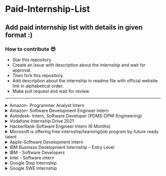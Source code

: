 # Paid-Internship-List

## Add paid internship list with details in given format :)

### How to contribute 😎 <br>

- Star this repository
- Create an issue with description about the internship and wait for approval.
- Then fork this repository.
- Add description about the internship in readme file with official website link in alphabetical order.
- Make pull request and wait for review.

<hr>

<details>
<summary> Amazon- Programmer Analyst Intern </summary>
<br>
About <br>
The Transportation Team is looking for a passionate software programmer analyst 
who will be responsible for working with business, operations to gather ship carrier requirements
 and collaborate with transportation technology teams to integrate new carriers and ship methods into the network.
  As part of the integration, you have to design, develop and maintain transportation documents like shipping labels, 
  carrier electronic manifest and invoices. You should also be working alongside development on Amazon Corporate and 
  Divisional Software projects, updating/enhancing our current software, automation of manual configuration processes 
  and documentation of our systems.<br>

Your solutions will impact our customers directly! This job requires you to constantly hit the ground 
running and your ability to learn quickly and work on disparate and overlapping tasks will define your success.
The ideal candidate must be detail oriented, have superior verbal and written communication skills, strong organizational skills, 
able to juggle multiple tasks at once, able to work independently and can maintain professionalism under pressure.
 You must be able to identify problems before they happen and implement solutions that detect and prevent outages. 
 You must be able to accurately prioritize projects, make sound judgments, work to improve the customer experience, 
 and get the right things done. <br>

#### BASIC QUALIFICATIONS <br>
- 0-3 years overall development/technical support experience.<br>
- Strong object oriented development knowledge in C++ and/or Java.<br>
- Knowledge of the UNIX/Linux operating system.<br>
- Proven ability to troubleshoot and identify the root cause of issues.<br>
- Demonstrates skill and passion for operational excellence.<br>
- Documentation skills<br>

#### PREFERRED QUALIFICATIONS <br>
- 0-3 years overall development/technical support experience.<br>
- Strong object oriented development knowledge in C++ and/or Java.<br>
- Knowledge of the UNIX/Linux operating system.<br>
- Knowledge on velocity language.<br>
- Proven ability to troubleshoot and identify the root cause of issues.<br>
- Demonstrates skill and passion for operational excellence.<br>
- Documentation skills<br>

Official Website- <br>
https://www.amazon.jobs/en-gb/jobs/1375720/programmer-analyst-intern<br>
<br>

</details>
<details>
<summary> Amazon- Software Development Engineer Intern </summary>
<br>
About <br>
At Amazon, we hire the best minds in technology to innovate and build on behalf of our customers. The intense focus we have on our customers is why we are one of the world’s most beloved brands – customer obsession is part of our company DNA. Our interns write real software and collaborate with a select group of experienced software development engineers (SDEs) who guide interns on projects that matter to our customers.<br>

As an intern, you will be matched to a manager and a mentor. You will have the opportunity to influence the evolution of Amazon technology and lead mission critical projects early in your career. Your design, code, and raw smarts will contribute to solving some of the most complex technical challenges in the areas of distributed systems, data mining, automation, optimization, scalability, and security – just to name a few.<br>

In addition to working on an impactful project, you will have the opportunity to engage with Amazonians for both personal and professional development, expand your network, and participate in activities with other interns throughout your internship. No matter the location of your internship, we give you the tools to own your project and learn in a real-world setting. Many of our technologies overlap, and you would be hard pressed to find a team that is not using Amazon Web Services (AWS), touching the catalogue, or iterating services to better personalize for customers.<br>

If this opportunity interests you, apply and come chart your own path at Amazon.<br>

By applying to this position your application will be considered for all locations we hire for in India. This includes but is not limited to Bengaluru, Chennai, Hyderabad, Delhi and Pune.<br>
Amazon internships are full-time (40 hours/week) for eight consecutive weeks (two months) with start dates between April and May 2021 or six months (as per university academic framework) with start dates between January and February 2021.
 <br>

#### KEY JOB RESPONSIBILITIES <br>
· Collaborate with experienced cross-disciplinary Amazonians to conceive, design, and bring innovative products and services to market.<br>
· Design and build innovative technologies in a large distributed computing environment, and help lead fundamental changes in the industry.<br>
· Create solutions to run predictions on distributed systems with exposure to innovative technologies at incredible scale and speed.<br>
· Build distributed storage, index, and query systems that are scalable, fault-tolerant, low cost, and easy to manage/use.<br>
· Ability to design and code the right solutions starting with broadly defined problems.<br>
· Work in an agile environment to deliver high-quality software.<br>
<br>

#### BASIC QUALIFICATIONS <br>
· Currently enrolled in a Bachelor’s or Master’s Degree in Computer Science, Computer Engineering, or related field at time of application. <br>
· Knowledge of the syntax of languages such as Java, C/C++ or Python.<br>
· Knowledge of Computer Science fundamentals such as object-oriented design, algorithm design, data structures, problem solving, and complexity analysis.<br>

#### PREFERRED QUALIFICATIONS <br>
· Previous technical internship(s), if applicable.<br>
· Experience with distributed, multi-tiered systems, algorithms, and relational databases.<br>
· Experience in optimization mathematics such as linear programming and nonlinear optimization.<br>
· Ability to effectively articulate technical challenges and solutions.<br>
· Adept at handling ambiguous or undefined problems as well as ability to think abstractly.<br>
Official Website- <br>
https://www.amazon.jobs/en/jobs/1227693/software-development-engineer-intern<br>
<br>

</details>

<details>
<summary>Autodesk- Intern, Software Developer (PDMS-DPM-Engineering)</summary>
<br>
About <br>

Fusion 360 is a Integrated CAD, CAM and CAE software that eliminates need for connected product development process, Unifying design, engineering and manufacturing into a single platform. Fusion Team is data backbone of Fusion 360 and is a Cloud Collaboration Tool that supports data workflows for Fusion 360. It eliminates the inefficiencies that disparate tools create when working with your internal and external teams. Fusion team enables you to manage access and share files securely with internal and external stakeholders. It supports viewing and rendering of design files as well. It helps you Remove the silos from your traditional design process and utilize a modern collaboration environment regardless of your role. Connect your teams and external stakeholders, communicate in real-time and centralize project activity.In this position, intern would be working on Fusion Team ecosystem that has myriad of microservices, monolith BE Rest Services, Web & Mobile interface, etc. We encourage applicants to bring their insight, imagination, and a healthy disregard for the impossible. Together, we can build for everyone.<br>
<br><br>

Responsibilities <br>

Research, conceive and develop software applications to extend and improve on Autodesk's product offering<br>
Collaborate on scalability issues involving access to data and information<br>
Utilize exposure to large-scale production software troubleshooting<br>
Help maintain mission critical services<br>

 
Minimum Qualifications<br>

Bachelor/Master of Engineering with major in: Computer Science/Mechanical/Civil/Electrical etc.<br>
Full-time, 6-month commitment from June to July 2022<br>

 
Preferred Qualifications<br>

Hands-on with Java and Node.js Stack<br>
Exposure to web designing using modern Front End Framework such as React, Angular, Vue, etc<br>
Exposure to DBMS such as mySQL, MongoDB, etc.<br>
  
Official Website- <br>
https://autodesk.wd1.myworkdayjobs.com/en-US/uni/job/Pune-IND/Intern--Software-Developer--PDMS-DPM-Engineering-_22WD57844<br>
<br>

</details>  

<details>
 <summary>
  Vodafone Internship Drive 2021</summary>
 <br>
 <h1>About</h1>
 Vodafone is hiring for the position of the intern, for more such off campus drives, internships, free udemy coupons be updated on our website. <br>
<h2>What helps you in getting selected?</h2>

*   **Resume:** A resume or CV is the first thing that will reach your recruiter/employer.
    *   Your resume should not exceed more than a page.
    *   Your resume should mention your skills and projects (most important)
    *   Never send resume in docx file. Always send your resume in pdf file format.
    *   Your resume should have a clear focus on the job position that you are looking forward to.
*   Prepare for your exams through test series and learning material. ([Edusera](https://edusera.org/) Recommended)
*   Improve your communication skills.
*   Maintain your Linkedin Profile (Highly recommended)
<br>
 
 **Eligibility**
===========

*   Data Modelling
*   Data Visualisation
*   Data Analytics and Insights
*   Data Management and Transformation
*   AI – Deep and Machine Learning
*   Leading Organisation Culture and
*   ChangeStrategic
*   Mindset
 
 #### BASIC QUALIFICATIONS <br>
* Currently enrolled in a Bachelor’s or Master’s Degree in Computer Science, Computer Engineering, or related field at time of application. <br>
* Knowledge of the syntax of languages such as Java, C/C++ or Python.<br>
* Knowledge of Computer Science fundamentals such as object-oriented design, algorithm design, data structures, problem solving, and complexity analysis.<br>
[official Vodafone site](https://careers.vodafone.com/job/Pune-Intern/722984701)
</details>

<details>
 <summary>
  HackerRank-Software Engineer Intern (6 Months)</summary>
 <br>
 <h1>About</h1>
 This is a 6 month full-time internship (Jan - June 2022).
Please apply only if you're available full-time for the entire duration. <br>
If you're happily obsessed with writing great code that will be used by other great engineers around the world, read on - this just may be the perfect role for you. HackerRank is looking for high potential Hacker Interns to join our team of world-class full-time Hackers as we build the most engaged community of Developers.<br>
The hypothesis: Every hacker has a category of challenges that they love, whether they are coding at their level or pushing their limits and learning something new.<br>

<h1>Life as an intern at HackerRank</h1>

 World class mentors, great culture and amazing people and opportunities to make a difference all in a real world scenario and right at the beginning of your career! If this sounds exciting, read on...<br>
*   Each one of you will be paired with a mentor, who will support you throughout your internship.<br>
*   You get to push your code to prod and contribute to meaningful & real-world projects right from your first month.<br>
*   Transparent communication is the key metrics binding all of us here. You’ll have access to all the information needed including the company’s progress every week directly from the Executive team. <br>
*   You’ll have direct access to all employees in the company and can always challenge the status quo enabling you to be more data driven. <br>
*   Whether you're graduating and seeking a full-time position after your internship, or hoping to return for another internship next year, you'll be considered for a returning offer during your internship.<br>
*   You get to design your own internship page with your batch. Glance through the previous years’ pages  2014, 2015, 2016, 2017, 2018 winter, 2018 summer, 2019 winter, 2019 summer, 2020 winter, Indy 2020 winter, 2021 winter and 2021 summer.<br>
*   What do the previous Interns have to say ? Take a sneak peek (Blog post by Urvashi, blog post by Atibhi, blog post by Miloni)
<br>
 
 **Steps to apply for Internship**

<h2>Solve 3 challenges</h2>
Visit https://www.hackerrank.com/contests/hackerrank-internship-challenges/challenges and solve all three challenges in that page. There is no time limit to solve these challenges. These challenges are not your standard DSA questions, but simple coding questions. All we want to check is whether you can translate from English to (C/C++/Python or Java....). This round is not intended to understand your dynamic programming or BFS/DFS skills. But we need to ensure you can code simple programming challenges before we consider you for the next round. Please make sure you mention your HackerRank profile (with which you solved the three questions) in your resume.<br>

<h2>Create a resume.</h2>
Go to hackerresume.com and create a resume there. ONLY the resumes created at HackerResume will be considered for the internship.
Why do we ask for resume in this format? Your resume is actually reviewed by Hari, the CTO of HackerRank. He accepts of having "well designed resume bias". Everyone (including Hari) likes a good resume. But in an ideal world, only your work/skill in the resume should matter. Design of the resume should not decide whether you are selected to the next round or not. To avoid this bias completely, we are trying to get all the resume in a single, simple & same format. 
Also, we've picked one of the best resume template out there to create a resume for you. We've also followed some of the best practices from the book https://thetechresume.com/ so that you don't have to do all the hard work. We hope even if things don't end well with HackerRank internship, this resume is helpful to you.<br>

<h2>Upload your resume</h2>
Come back to this page, scroll down and Apply to the job below only with your HackerResume.<br>
DON'T USE THE APPLY VIA LINKEDIN OPTION.<br>
If you have any questions about the above mentioned steps, write into internship-queries@hackerrank.com and someone from our team will answer it. 

[official HackerRank site](https://boards.greenhouse.io/hackerrank/jobs/3223315)
</details>

<details>
<summary> Microsoft is offering free internship/learning/job program by future ready talent </summary>
<br>
 <h1> About </h1> <br>
Future Ready Talent is a virtual internship platform with an opportunity to learn the in-demand azure cloud & security skills aligned to industry needs. The program aims at preparing learners work towards solving business challenges and creating innovative solutions using the power of Microsoft Azure & GitHub tools.<br>

 <h1> How does it work? </h1> <br>

Future Ready Talent is a virtual internship platform for students with an opportunity to learn the in-demand technology skills and work towards solving real world problem using the power of Microsoft Azure & GitHub tools. The students can earn internship credits on completion of the program with an entry to exclusive career fairs. <br>

The program is open to all students who will be joining the workforce in next 2 years along with students who graduated in 2021. <br>

<h1> Goal of the Program </h1> <br>

Future Ready Talent is a virtual internship platform with an opportunity to learn the in-demand azure cloud & security skills aligned to industry needs. The program aims at preparing learners work towards solving business challenges and creating innovative solutions using the power of Microsoft Azure & GitHub tools. <br>

Future Ready Talent is a virtual internship platform with an opportunity to learn the in-demand azure cloud & security skills aligned to industry needs. The program aims at preparing learners work towards solving business challenges and creating innovative solutions using the power of Microsoft Azure & GitHub tools. <br>

  **Eligibility**
===========
 The program is open to students who will graduate in 2022, 2023, and graduated in 2021. Students from all specializations are open to participate. <br>
 
Official Website- <br>
https://futurereadytalent.in/courses <br>
<br>

</details>

<details>
 <summary> Apple-Software Development Intern </summary>
 <br>
 <h1>About</h1>
 People at Apple don’t just build products — they craft the kind of experience that has revolutionised entire industries. The diverse collection of our people and their ideas encourage innovation in everything we do. Imagine what you could do here! Join Apple, and help us leave the world better than we found it. At Apple, new ideas have a way of becoming phenomenal products, services, and customer experiences very quickly. Every single day, people do amazing things at Apple. Apple is an Equal Employment Opportunity Employer that is committed to inclusion and diversity. We also take affirmative action to offer employment and advancement opportunities to all applicants including minorities women protected veterans and individuals with disabilities. <br>
<h2>Description</h2>
At Apple, we work every single day to craft products that enrich people’s lives. Our Advertising Platforms group makes it possible for people around the world to easily access informative and imaginative content on their devices while helping publishers and developers promote and monetize their work. Our technology and services power advertising in Apple News and Search Ads in App Store. Our platforms are highly-performant, deployed at scale, and setting new standards for enabling effective advertising while protecting user privacy. As part of our geographical expansion, we’re looking for strong Software Development Engineers to build highly scalable data platforms and services. The people here at Apple don’t just build products — they build the kind of wonder that’s revolutionized entire industries. It’s the diversity of those people and their ideas that inspires the innovation that runs through everything we do, from amazing technology to industry-leading environmental efforts. Join Apple, and help us leave the world better than we found it.
<br>
 
 #### BASIC QUALIFICATIONS <br>
We are looking to hire full time software engineering interns across different organisations within Apple to intern between January - July ’22.<br>
 
 #### ADDITIONAL REQUIREMENTS <br>
 
Apple has a long-standing commitment to India, with a focus on product development, iOS ecosystem expansion, manufacturing, and sales.<br>

Fostering India’s vibrant and entrepreneurial iOS development community, Apple’s App Accelerator in Bengaluru provides specialised support and training to local developers and we’ve helped numerous apps find local and international success. The App Accelerator has led to more than 873,000 jobs in India that can be attributed directly to the iOS App ecosystem.<br>

India is one of the few countries in the world where Apple manufactures iPhones. We are proud to locally manufacture iPhone 12, iPhone SE, iPhone 11 and iPhone XR, and have also previously manufactured iPhone 7, iPhone 6S, and the first generation of iPhone SE in country.<br>

A number of Apple’s suppliers with operations in India have steadily joined Apple’s Supplier Clean Energy Programme, recently including Yuto and CCL. We’re also working with Wistron on an educational health programme focused on women’s health and well-being as they have an outsized impact on their families and community.<br>

Our community initiatives also include providing iPads to Akanksha Foundation who educate children from low-income communities across Mumbai and Pune. We are also expanding our investments in education, by introducing the global Apple Teacher programme for 5,700 Apple Teacher members and 1,000 Apple Teachers so far who are integrating technology into their teaching and learning practice <br>

Official Website- <br>
https://jobs.apple.com/en-us/details/200300095/software-development-intern<br>
<br>
</details>




<details>
 <summary> IBM Business Development Internship – Entry Level</summary>
 <br>
 <h1>About</h1>
 At IBM, work is more than a job – it’s a calling: To build. To design. To code. To consult. To think along with clients and sell. To make markets. To invent. To collaborate. Not just to do something better, but to attempt things you’ve never thought possible. Are you ready to lead in this new era of technology and solve some of the world’s most challenging problems? If so, lets talk. <br>
<h2>Your Role and Responsibilities</h2>
Work with clients to identify business challenges and contribute to client deliverables by refining, analyzing, and structuring relevant data. Test hypotheses to validate the root cause of business or technical issues and enable solution development
Deliver projects and/or initiatives that address multi-faceted issues, working across organizational boundaries, interfacing with senior executives and working effectively in teams
Develop value-creating strategies and models that enable clients to innovate, drive growth and increase their business profitability
Attain strong business acumen, strategy and cross-industry thought leadership; acquire ability to research, analyze & determine how and where the client should compete
Produce deliverables that reflect insights into the client’s competitors, market challenges, relevant best practices and trends
Define specific performance measures, targets, and goals to enable clients to measure success; articulate how the metrics contribute to the business case and link to client’s overall strategy or mission
Participate in developing a business case by documenting the relationship between business requirements, the proposed solution, trade-offs, and expected results.

<br>
 
 #### Eligibility <br>
Environment:
You should have professional knowledge related to incumbent’s position and ability to absorb professional knowledge quickly and develop skills related to technical, functional, software and soft skills.<br>
Communication and Collaboration:
You should demonstrate good interpersonal, and collaboration skills. In addition, good communication and presentation skills for effective interactions with project partners<br>
Flexibility:
You should be willing to skill-up in multiple domains and technologies, work in any IBM metro city location and travel as required

<br>

Official Website- <br>
https://careers.ibm.com/job/13886353/intern-remote/?codes=IBM_CareerWebSite<br>
<br>
</details>

<details>
<summary> IBM - Software Developers</summary>
<br>
About <br>

Design, develop, debug and Test application software
Take initiative and excel in teamwork <br>

Required Technical and Professional Expertise <br>

Should be good understanding and coding knowledge in atleast one of these languages: Java, Perl, Python, React JS<br>
Developing reusable software/framework-based products dealing with scalability, availability, reliability, testability<br>
Deliver software that meets functional and non-functional requirements, quality metrics and validating test cases for incorporation into MSS Platform and Applications.<br>
Ability to learn new technologies and processes and quickly apply them to the overall development effort.<br>
Skilled in software design, data structures, and algorithms<br>
Problem solving skills, attention to detail, and the ability to think creatively<br>
<br><br>

Preferred Technical and Professional Expertise<br>

Knowledge with Linux and Kubernetes, Microservices, Swagger, REST, JSON, Kafka<br>
ServiceNow, Gradle, Maven, GitHub, Jenkins, Spring Boot, MySQL, Elastic Search, unit testing (junit)<br>
Other: GitOps Flux, OpenShift, Helm, IBM Cloud, CouchDB, HashiCorp Vault, IBM Cloud Paks, Sonar, Ansible <br>

Official Website- <br>
https://careers.ibm.com/job/15137642/<br>
<br>

</details>
  
  <details>
<summary>Intel - Software intern</summary>
<br>
About <br>

Minimum qualifications are required to be initially considered for this position. Preferred qualifications are in addition to the minimum requirements and are considered a plus factor in identifying top candidates. Minimum Qualifications: � � Preferred Qualifications: � � Requirements listed would be obtained through a combination of industry relevant job experience, internship experiences and or schoolwork/classes/research.
 <br>

Official Website- <br>
https://www.linkedin.com/jobs/view/2994083985/<br>
<br>

</details>


<details>
 <summary>
   Google Step Internship</summary>
 <br>
 <h1>About</h1>
 STEP (Student Training in Engineering Program), formerly known as Engineering Practicum, is a 12-week internship for first and second-year undergraduate students with a passion for computer science. The internship program has a focus of providing development opportunities to students from groups historically underrepresented in tech, through technical training and professional development. Our unique internship offers the opportunity to work on a software project alongside other STEP interns and full-time Googlers, and provides the chance to bridge the gap between academic understanding and practical professional experience. <br>
<h2>What helps you in getting selected?</h2>

*   **Resume Selection:**
    *   Your resume should not exceed one page limit.
    *   Mention your accomplishments, skills and projects (most important)
    *   Preferred format: .pdf
    *   Improve your communication skills.
    *   Maintain your Linkedin Profile (Highly recommended)
<br>
 
 **Eligibility**
===========

*   Second Year undergraduate with a major in Computer Science or related fields.
 
 #### BASIC QUALIFICATIONS <br>
* Currently enrolled in a Bachelor’s or Master’s Degree in Computer Science, Computer Engineering, or related field at time of application. <br>
* Knowledge of the syntax of languages such as Java, C/C++ or Python.<br>
* Knowledge of Computer Science fundamentals such as object-oriented design, algorithm design, data structures, problem solving, and complexity analysis.<br>
Official website link : [click here](https://buildyourfuture.withgoogle.com/programs/step/)

</details>



<details>
 <summary>
   Google SWE Internship</summary>
 <br>
 <h1>About</h1>
 This is 12-13 weeks internship, wherein students work alongside other STEP interns on a specific SWE project, attend skills-based and professional development training and are mentored by Google engineers.<br>

**Application process**
 To start the application process, you will need an updated CV or resume and a current unofficial or official transcript in English. Provide the required materials in the appropriate sections (PDFs preferred):

1. In the “Resume Section:” attach an updated CV or resume. <br>
2. In the “Education Section:” attach a current or recent unofficial or official transcript in English. <br>

**Minimum qualifications:**

1. Currently enrolled in a Bachelor's, Master’s or PhD degree in Computer Science or a related technical field. <br>
2. Experience with Data Structures or Algorithms from university, an internship, open source hobby coding, or other practical experience. <br>
3. Coding experience in one of the following programming languages: C++, Java, Python or Go. <br>

**Preferred qualifications:**

1. Available to work full-time for a minimum of 13 weeks. <br>
2. Returning to your degree after completing the internship. <br>
3. Internship or work experience (i.e. research assistant, teaching assistant, personal projects, etc) programming in either: C++, Java, Python or Go. <br>
4. Experience with one or more of the following: web application development, Unix/Linux, mobile application development, distributed and parallel systems, machine learning, information retrieval, natural language processing, networking, developing large software systems, and/or security software development. <br>
5. Interest and ability to learn other coding languages as needed. <br>
6. Ability to speak and write in English fluently. <br>

[official website link](https://buildyourfuture.withgoogle.com/internships/)
</details>

